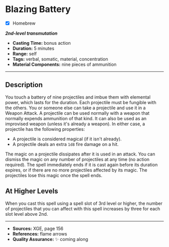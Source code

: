 # Blazing Battery
- [x] Homebrew

***2nd-level transmutation***
- **Casting Time:** bonus action
- **Duration:** 5 minutes
- **Range:** self
- **Tags:** verbal, somatic, material, concentration
- **Material Components:** nine pieces of ammunition

---

## Description
You touch a battery of nine projectiles and imbue them with elemental power, which lasts for the duration.
Each projectile must be fungible with the others.
You or someone else can take a projectile and use it in a Weapon Attack.
A projectile can be used normally with a weapon that normally expends ammunition of that kind.
It can also be used as an improvised weapon (unless it's already a weapon).
In either case, a projectile has the following properties:
- A projectile is considered magical (if it isn't already).
- A projectile deals an extra `1d8` fire damage on a hit.

The magic on a projectile dissipates after it is used in an attack.
You can dismiss the magic on any number of projectiles at any time (no action required).
The spell immediately ends if it is cast again before its duration expires, or if there are no more projectiles affected by its magic.
The projectiles lose this magic once the spell ends.

## At Higher Levels
When you cast this spell using a spell slot of 3rd level or higher, the number of projectiles that you can affect with this spell increases by three for each slot level above 2nd.

---

- **Sources:** XGE, page 156
- **References:** flame arrows
- **Quality Assurance:** :sparkles: coming along
